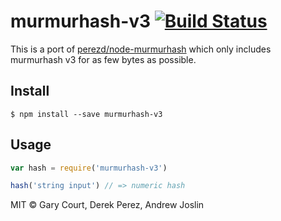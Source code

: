 # murmurhash-v3 [![Build Status](https://travis-ci.org/ajoslin/murmurhash-v3.svg?branch=master)](https://travis-ci.org/ajoslin/murmurhash-v3)

This is a port of [perezd/node-murmurhash](https://github.com/perezd/node-murmurhash) which only includes murmurhash v3 for as few bytes as possible.

## Install

```
$ npm install --save murmurhash-v3
```

## Usage

```js
var hash = require('murmurhash-v3')

hash('string input') // => numeric hash
```

MIT © Gary Court, Derek Perez, Andrew Joslin
